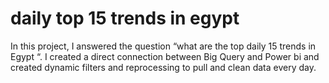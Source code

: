 # daily top 15 trends in egypt

In this project, I answered the question “what are the top daily 15 trends in Egypt “. I created a direct connection between Big Query and Power bi and created dynamic filters and reprocessing to pull and clean data every day.
